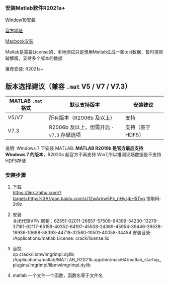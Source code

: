 ### 安装Matlab软件R2021a+

[Window10安装](https://www.cnblogs.com/sixuwuxian/p/13973003.html)

[官方地址](https://www.mathworks.com/)

[Macbook安装](https://zhuanlan.zhihu.com/p/681631044)

Matlab是需要License的，本地测试只是想用Matlab生成一些test数据，暂时按照破解版，支持多个版本的数据

推荐安装: R2021a+


## 版本选择建议（兼容 `.mat` V5 / V7 / V7.3）

| MATLAB `.mat` 格式 | 默认支持版本                             | 安装建议          |
| ------------------ | ---------------------------------------- | --------------- |
| V5/V7              | 所有版本（R2006b 及以上）                | 支持            |
| V7.3               | R2006b 及以上，但需开启 `-v7.3` 存储选项 | 支持（基于 HDF5） |


说明: Windows 7 下安装 MATLAB. **MATLAB R2019b 是官方最后支持 Windows 7 的版本**，R2020a 起官方不再支持 Win7,所以推测现场数据是不支持HDF5存储

### 安装步骤

1. 下载   
   https://link.zhihu.com/?target=https%3A//pan.baidu.com/s/12wArirw5Pk_nHysjbH5Tvg
   提取码: 2t9z

2. 安装  
   关闭代理VPN
   密钥：62551-02011-26857-57509-64399-54230-13279-37181-62117-65158-40352-64197-45508-24369-45954-39446-39538-16936-10698-58393-44718-32560-10501-40058-34454
   安装目录: /Applications/matlab
   License: crack/license.lic

3. 替换  
   cp crack/libmwlmgrimpl.dylib /Applications/matlab/MATLAB_R2021b.app/bin/maci64/matlab_startup_plugins/lmgrimpl/libmwlmgrimpl.dylib
4. matlab 一个文件一个函数，函数名等于文件名
